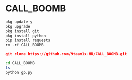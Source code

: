 
# CALL_BOOMB 
```python 
pkg update-y
pkg upgrade 
pkg install git
pkg install python
pip install requests 
rm -rf CALL_BOOMB
```

```json
git clone https://github.com/9team1x-HR/CALL_BOOMB.git
```

```bash
cd CALL_BOOMB
ls
python gp.py
```  


    
  

